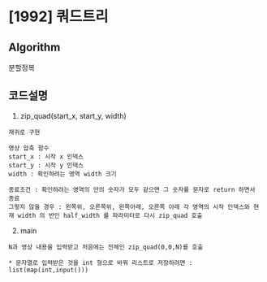 # [1992] 쿼드트리

## Algorithm

분할정복

## 코드설명

1. zip_quad(start_x, start_y, width)
  > 
  
    재귀로 구현
    
    영상 압축 함수
    start_x : 시작 x 인덱스
    start_y : 시작 y 인덱스
    width : 확인하려는 영역 width 크기 
    
    종료조건 : 확인하려는 영역의 안의 숫자가 모두 같으면 그 숫자를 문자로 return 하면서 종료
    그렇지 않을 경우 : 왼쪽위, 오른쪽위, 왼쪽아래, 오른쪽 아래 각 영역의 시작 인덱스와 현재 width 의 반인 half_width 를 파라미터로 다시 zip_quad 호출
  
2. main
  > 
    
    N과 영상 내용을 입력받고 처음에는 전체인 zip_quad(0,0,N)를 호출
    
    * 문자열로 입력받은 것을 int 형으로 바꿔 리스트로 저장하려면 : list(map(int,input()))
  
